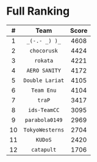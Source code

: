 # Full Ranking
| # | Team | Score |
|:-:|:----:|:------:|
| 1 | `_(-.- _) )_` | 4608 |
| 2 | `chocorusk` | 4424 |
| 3 | `rokata` | 4221 |
| 4 | `AERO SANITY` | 4172 |
| 5 | `Double Lariat` | 4105 |
| 6 | `Team Enu` | 4104 |
| 7 | `traP` | 3417 |
| 8 | `ids-TeamCC` | 3095 |
| 9 | `parabola0149` | 2969 |
| 10 | `TokyoWesterns` | 2704 |
| 11 | `KUDoS` | 2420 |
| 12 | `catapult` | 1706 |
